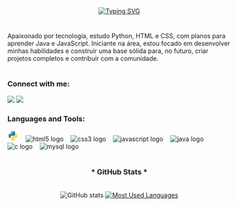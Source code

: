 <div align="center">
  <a href="https://www.linkedin.com/in/gabrielfukumoto/">
    <img src="https://readme-typing-svg.demolab.com?font=Fira+Code&weight=500&size=22&pause=1000&color=FF00F90&center=true&vCenter=true&random=false&width=524&lines=+Opa,+eu+sou+o+Gabriel+Fukumoto!" alt="Typing SVG">
  </a>
</div>
 
#

<p align="left">Apaixonado por tecnologia, estudo Python, HTML e CSS, com planos para aprender Java e JavaScript. Iniciante na área, estou focado em desenvolver minhas habilidades e construir uma base sólida para, no futuro, criar projetos completos e contribuir com a comunidade.
  
#

<h3 align="left">Connect with me:</h3>

<div> 
  <a href = "mailto:gabriel.fukumoto@Outlook.com"><img src="https://img.shields.io/badge/-Gmail-%23333?style=for-the-badge&logo=gmail&logoColor=orange" target="_blank"></a>
  <a href="http://www.linkedin.com/in/gabrielfukumoto" target="_blank"><img src="https://img.shields.io/badge/-LinkedIn-%230077B5?style=for-the-badge&logo=linkedin&logoColor=white" target="_blank"></a> 
  
</div>

<h3 align="left">Languages and Tools:</h3>

<div align="left">
  <img src="https://raw.githubusercontent.com/devicons/devicon/master/icons/python/python-original.svg" height="25" alt="javascript logo"  />
  <img width="8" />
  <img src="https://cdn.jsdelivr.net/gh/devicons/devicon/icons/html5/html5-original.svg" height="25" alt="html5 logo"  />
  <img width="8" />
  <img src="https://cdn.jsdelivr.net/gh/devicons/devicon/icons/css3/css3-original.svg" height="25" alt="css3 logo"  />
  <img width="8" />
  <img src="https://cdn.jsdelivr.net/gh/devicons/devicon/icons/javascript/javascript-plain.svg" height="25" alt="javascript logo"  />
  <img width="8" />
  <img src="https://cdn.jsdelivr.net/gh/devicons/devicon/icons/java/java-original.svg" height="25" alt="java logo"  />
  <img width="8" />
  <img src="https://cdn.jsdelivr.net/gh/devicons/devicon/icons/c/c-original.svg" height="25" alt="c logo"  />
  <img width="8" />
  <img src="https://cdn.jsdelivr.net/gh/devicons/devicon/icons/mysql/mysql-original.svg" height="25" alt="mysql logo"  />
  <img width="8" />
</div>

#

<div style="text-align: center;" align="center">
  <h3>* GitHub Stats *</h3>
  <br>
  <img src="https://github-readme-stats-git-masterrstaa-rickstaa.vercel.app/api?username=zFukumoto&hide_title=true&show_icons=true&include_all_commits=false&count_private=true&line_height=25&hide=issues&bg_color=000&title_color=FF00F90&text_color=FFF&border_radius=9&border_color=FF00F90&icon_color=FF00F90&theme=jolly" alt="GitHub stats">

  <a href="https://github.com/zFukumoto/github-readme-stats">
    <img src="https://github-readme-stats-git-masterrstaa-rickstaa.vercel.app/api/top-langs/?username=zFukumoto&line_height=10&card_width=290&layout=compact&hide_title=false&count_private=true&langs_count=4&show_icons=true&title_color=FF00F90&hide=html,scss,less&bg_color=000&text_color=8B8B8B&border_radius=9&border_color=FF00F90&count_private=true" alt="Most Used Languages">
  </a>
</div>

